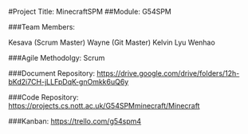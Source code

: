 #Project Title: MinecraftSPM
##Module: G54SPM

###Team Members: 


Kesava (Scrum Master) 
Wayne (Git Master)
Kelvin 
Lyu 
Wenhao


###Agile Methodolgy: 
Scrum

###Document Repository: 
https://drive.google.com/drive/folders/12h-bKd2i7CH-jLLFpDqK-gnOmkk6uQ6y

###Code Repository:
https://projects.cs.nott.ac.uk/G54SPMminecraft/Minecraft

###Kanban:
https://trello.com/g54spm4